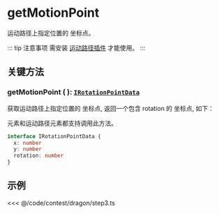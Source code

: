 # getMotionPoint

运动路径上指定位置的 坐标点。

::: tip 注意事项
需安装 [运动路径插件](/plugin/in/motion-path/index.md) 才能使用。
:::

## 关键方法

### getMotionPoint ( ): [`IRotationPointData`](/api/interfaces/IRotationPointData.md)

获取运动路径上指定位置的 坐标点, 返回一个包含 rotation 的 坐标点, 如下：

元素和运动路径元素都支持调用此方法。

```ts
interface IRotationPointData {
  x: number
  y: number
  rotation: number
}
```

## 示例

<<< @/code/contest/dragon/step3.ts

